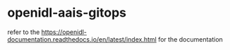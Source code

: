 # openidl-aais-gitops

refer to the https://openidl-documentation.readthedocs.io/en/latest/index.html for the documentation

